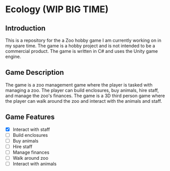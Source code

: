 # Ecology (WIP BIG TIME)

## Introduction

This is a repository for the a Zoo hobby game I am currently working on in my spare time. The game is a hobby project and is not intended to be a commercial product. The game is written in C# and uses the Unity game engine.

## Game Description

The game is a zoo management game where the player is tasked with managing a zoo. The player can build enclosures, buy animals, hire staff, and manage the zoo's finances. The game is a 3D third person game where the player can walk around the zoo and interact with the animals and staff.

## Game Features

- [x] Interact with staff
- [ ] Build enclosures
- [ ] Buy animals
- [ ] Hire staff
- [ ] Manage finances
- [ ] Walk around zoo
- [ ] Interact with animals
